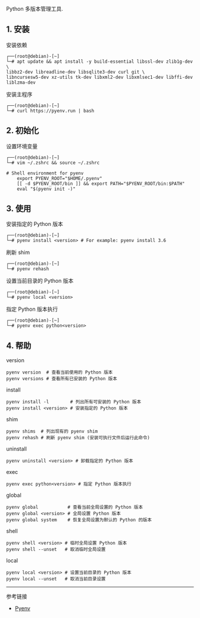 Python 多版本管理工具.

## 1. 安装

安装依赖

```
┌──(root@debian)-[~]
└─# apt update && apt install -y build-essential libssl-dev zlib1g-dev \
libbz2-dev libreadline-dev libsqlite3-dev curl git \
libncursesw5-dev xz-utils tk-dev libxml2-dev libxmlsec1-dev libffi-dev liblzma-dev
```

安装主程序

```
┌──(root@debian)-[~]
└─# curl https://pyenv.run | bash
```

## 2. 初始化

设置环境变量

```
┌──(root@debian)-[~]
└─# vim ~/.zshrc && source ~/.zshrc
```

```
# Shell environment for pyenv
    export PYENV_ROOT="$HOME/.pyenv"
    [[ -d $PYENV_ROOT/bin ]] && export PATH="$PYENV_ROOT/bin:$PATH"
    eval "$(pyenv init -)"
```

## 3. 使用

安装指定的 Python 版本

```
┌──(root@debian)-[~]
└─# pyenv install <version> # For example: pyenv install 3.6
```

刷新 shim

```
┌──(root@debian)-[~]
└─# pyenv rehash
```

设置当前目录的 Python 版本

```
┌──(root@debian)-[~]
└─# pyenv local <version>
```

指定 Python 版本执行

```
┌──(root@debian)-[~]
└─# pyenv exec python<version>
```

## 4. 帮助

version

```
pyenv version  # 查看当前使用的 Python 版本
pyenv versions # 查看所有已安装的 Python 版本
```

install

```
pyenv install -l        # 列出所有可安装的 Python 版本
pyenv install <version> # 安装指定的 Python 版本
```

shim

```
pyenv shims  # 列出现有的 pyenv shim
pyenv rehash # 刷新 pyenv shim (安装可执行文件后运行此命令)
```

uninstall

```
pyenv uninstall <version> # 卸载指定的 Python 版本
```

exec

```
pyenv exec python<version> # 指定 Python 版本执行
```

global

```
pyenv global           # 查看当前全局设置的 Python 版本
pyenv global <version> # 全局设置 Python 版本
pyenv global system    # 恢复全局设置为默认的 Python 的版本
```

shell

```
pyenv shell <version> # 临时全局设置 Python 版本
pyenv shell --unset   # 取消临时全局设置
```

local

```
pyenv local <version> # 设置当前目录的 Python 版本
pyenv local --unset   # 取消当前目录设置
```

---

参考链接

- [Pyenv](https://github.com/pyenv/pyenv#installation)

